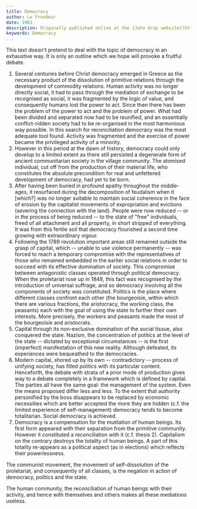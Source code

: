 ```yaml
---
title: Democracy
author: Le Frondeur
date: 1981
description: Originally published online at the [John Gray website](http://oocities.org/~johngray/frondeur.htm) with a note that "this text appeared in the journal Le Frondeur (No. 7, Spring 1981) published in Vitry"
keywords: Democracy
...
```


This text doesn't pretend to deal with the topic of democracy in an exhaustive way. It is only an outline which we hope will provoke a fruitful debate.

1. Several centuries before Christ democracy emerged in Greece as the necessary product of the dissolution of primitive relations through the development of commodity relations. Human activity was no longer directly social, it had to pass through the mediation of exchange to be recognised as social, it was fragmented by the logic of value, and consequently humans lost the power to act. Since then there has been the problem of the power to act and the problem of power. What had been divided and separated now had to be reunified, and an essentially conflict-ridden society had to be re-organised in the most harmonious way possible. In this search for reconciliation democracy was the most adequate tool found. Activity was fragmented and the exercise of power became the privileged activity of a minority.
2. However in this period at the dawn of history, democracy could only develop to a limited extent as there still persisted a degenerate form of ancient communitarian society in the village community. The atomised individual, cut off from the production of their material life, who constitutes the absolute precondition for real and unfettered development of democracy, had yet to be born.
3. After having been buried in profound apathy throughout the middle-ages, it resurfaced during the decomposition of feudalism when it [which?] was no longer suitable to maintain social coherence in the face of erosion by the capitalist movements of expropriation and evictions (severing the connection with the land). People were now reduced -- or in the process of being reduced -- to the state of "free" individuals, freed of all attachment and all property, in short stripped of everything. It was from this fertile soil that democracy flourished a second time growing with extraordinary vigour.
4. Following the 1789 revolution important areas still remained outside the grasp of capital, which -- unable to use violence permanently -- was forced to reach a temporary compromise with the representatives of those who remained embedded in the earlier social relations in order to succeed with its effective domination of society. This compromise between antagonistic classes operated through political democracy. When the proletariat rose up in 1848, this fact was recognised by the introduction of universal suffrage, and so democracy involving all the components of society was constituted. Politics is the place where different classes confront each other (the bourgeoisie, within which there are various fractions, the aristocracy, the working class, the peasants) each with the goal of using the state to further their own interests. More precisely, the workers and peasants made the most of the bourgeoisie and aristocrats.
5. Capital through its non-exclusive domination of the social tissue, also conquered the state. Nazism, the concentration of politics at the level of the state -- dictated by exceptional circumstances -- is the first (imperfect) manifestation of this new reality. Although defeated, its experiences were bequeathed to the democracies.
6. Modern capital, shored up by its own -- contradictory -- process of unifying society, has filled politics with its particular content. Henceforth, the debate with strata of a prior mode of production gives way to a debate completely in a framework which is defined by capital. The parties all have the same goal: the management of the system. Even the means proposed differ less and less. To the extent that authority personified by the boss disappears to be replaced by economic necessities which are better accepted the more they are hidden (c.f. the limited experience of self-management) democracy tends to become totalitarian. Social democracy is achieved.
7. Democracy is a compensation for the mutilation of human beings. Its first form appeared with their separation from the primitive community. However it constituted a reconciliation with it (c.f. thesis 2). Capitalism on the contrary destroys the totality of human beings. A part of this totality re-appears as a political aspect (as in elections) which reflects their powerlessness.

The communist movement, the movement of self-dissolution of the proletariat, and consequently of all classes, is the negation in action of democracy, politics and the state.

The human community, the reconciliation of human beings with their activity, and hence with themselves and others makes all these mediations useless.
